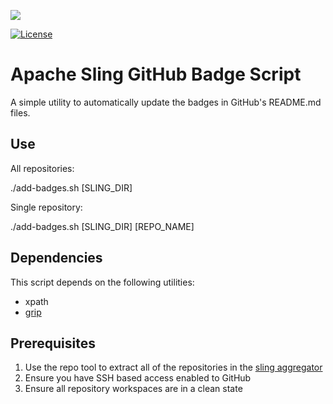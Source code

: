 [<img src="http://sling.apache.org/res/logos/sling.png" align="center"/>](http://sling.apache.org)

[![License](https://img.shields.io/badge/License-Apache%202.0-blue.svg)](https://www.apache.org/licenses/LICENSE-2.0)

# Apache Sling GitHub Badge Script

A simple utility to automatically update the badges in GitHub's README.md files.

## Use

All repositories:

./add-badges.sh [SLING_DIR]

Single repository:

./add-badges.sh [SLING_DIR] [REPO_NAME]

## Dependencies

This script depends on the following utilities:

 - xpath
 - [grip](https://github.com/joeyespo/grip)

## Prerequisites

 1. Use the repo tool to extract all of the repositories in the [sling aggregator](https://github.com/apache/sling-aggregator)
 2. Ensure you have SSH based access enabled to GitHub
 3. Ensure all repository workspaces are in a clean state
